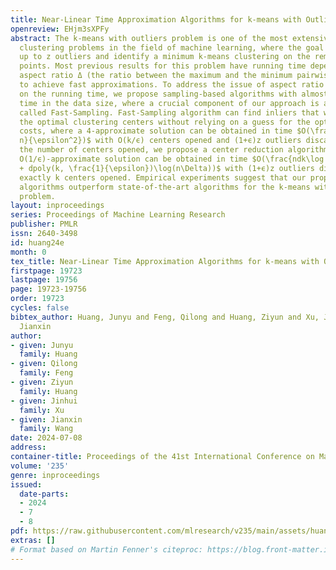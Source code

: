 ```yaml
---
title: Near-Linear Time Approximation Algorithms for k-means with Outliers
openreview: EHjm3sXPFy
abstract: The k-means with outliers problem is one of the most extensively studied
  clustering problems in the field of machine learning, where the goal is to discard
  up to z outliers and identify a minimum k-means clustering on the remaining data
  points. Most previous results for this problem have running time dependent on the
  aspect ratio Δ (the ratio between the maximum and the minimum pairwise distances)
  to achieve fast approximations. To address the issue of aspect ratio dependency
  on the running time, we propose sampling-based algorithms with almost linear running
  time in the data size, where a crucial component of our approach is an algorithm
  called Fast-Sampling. Fast-Sampling algorithm can find inliers that well approximate
  the optimal clustering centers without relying on a guess for the optimal clustering
  costs, where a 4-approximate solution can be obtained in time $O(\frac{ndk\log\log
  n}{\epsilon^2})$ with O(k/ϵ) centers opened and (1+ϵ)z outliers discarded. To reduce
  the number of centers opened, we propose a center reduction algorithm, where an
  O(1/ϵ)-approximate solution can be obtained in time $O(\frac{ndk\log \log n}{\epsilon^2}
  + dpoly(k, \frac{1}{\epsilon})\log(n\Delta))$ with (1+ϵ)z outliers discarded and
  exactly k centers opened. Empirical experiments suggest that our proposed sampling-based
  algorithms outperform state-of-the-art algorithms for the k-means with outliers
  problem.
layout: inproceedings
series: Proceedings of Machine Learning Research
publisher: PMLR
issn: 2640-3498
id: huang24e
month: 0
tex_title: Near-Linear Time Approximation Algorithms for k-means with Outliers
firstpage: 19723
lastpage: 19756
page: 19723-19756
order: 19723
cycles: false
bibtex_author: Huang, Junyu and Feng, Qilong and Huang, Ziyun and Xu, Jinhui and Wang,
  Jianxin
author:
- given: Junyu
  family: Huang
- given: Qilong
  family: Feng
- given: Ziyun
  family: Huang
- given: Jinhui
  family: Xu
- given: Jianxin
  family: Wang
date: 2024-07-08
address:
container-title: Proceedings of the 41st International Conference on Machine Learning
volume: '235'
genre: inproceedings
issued:
  date-parts:
  - 2024
  - 7
  - 8
pdf: https://raw.githubusercontent.com/mlresearch/v235/main/assets/huang24e/huang24e.pdf
extras: []
# Format based on Martin Fenner's citeproc: https://blog.front-matter.io/posts/citeproc-yaml-for-bibliographies/
---
```

